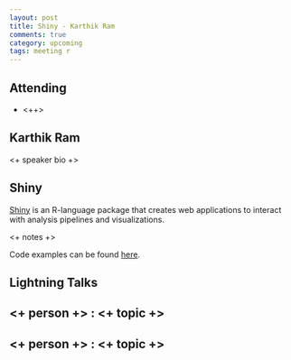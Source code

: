 ```yaml
---
layout: post
title: Shiny - Karthik Ram
comments: true
category: upcoming
tags: meeting r
---
```



## Attending

- <++>


## Karthik Ram

<+ speaker bio +> 

## Shiny

[Shiny](http://shiny.rstudio.com/) is an R-language package that creates web
applications to interact with analysis pipelines and visualizations. 

<+ notes +>

Code examples can be found [here][code].

## Lightning Talks 

## <+ person +> : <+ topic +>

## <+ person +> : <+ topic +>


[code]: https://github.com/thehackerwithin/berkeley/tree/master/topic "Code Examples" 
